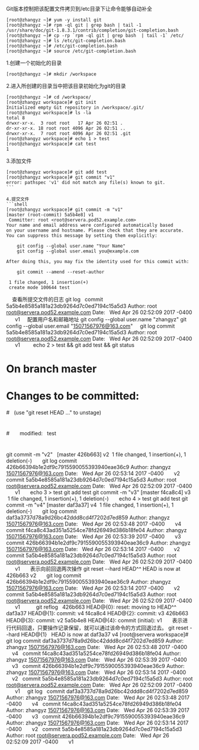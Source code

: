 Git版本控制把该配置文件拷贝到/etc目录下让命令能够自动补全

```shell
[root@zhangyz ~]# yum -y install git
[root@zhangyz ~]# rpm -ql git | grep bash | tail -1
/usr/share/doc/git-1.8.3.1/contrib/completion/git-completion.bash
[root@zhangyz ~]# cp -rp `rpm -ql git | grep bash  | tail -1` /etc/
[root@zhangyz ~]# ls /etc/git-completion.bash
[root@zhangyz ~]# /etc/git-completion.bash
[root@zhangyz ~]# source /etc/git-completion.bash
```

1.创建一个初始化的目录
```shell
[root@zhangyz ~]# mkdir /workspace
```

2.进入所创建的目录当中把该目录初始化为git的目录
```shell
[root@zhangyz ~]# cd /workspace/
[root@zhangyz workspace]# git init
Initialized empty Git repository in /workspace/.git/
[root@zhangyz workspace]# ls -la 
total 8
drwxr-xr-x.  3 root root   17 Apr 26 02:51 .
dr-xr-xr-x. 18 root root 4096 Apr 26 02:51 ..
drwxr-xr-x.  7 root root 4096 Apr 26 02:51 .git
[root@zhangyz workspace]# echo 1 > test
[root@zhangyz workspace]# cat test
1
```

3.添加文件
```shell
[root@zhangyz workspace]# git add test
[root@zhangyz workspace]# git commit "v1"
error: pathspec 'v1' did not match any file(s) known to git.
``` 

4.提交文件
```shell
[root@zhangyz workspace]# git commit -m "v1"
[master (root-commit) 5a5b4e8] v1
 Committer: root <root@servera.pod52.example.com>
Your name and email address were configured automatically based
on your username and hostname. Please check that they are accurate.
You can suppress this message by setting them explicitly:
 
    git config --global user.name "Your Name"
    git config --global user.email you@example.com
 
After doing this, you may fix the identity used for this commit with:
 
    git commit --amend --reset-author
 
 1 file changed, 1 insertion(+)
 create mode 100644 test
```
 
 
查看所提交文件的日志
git log
 
commit 5a5b4e8585a181a23db9264d7c0ed7194c15a5d3
Author: root <root@servera.pod52.example.com>
Date:   Wed Apr 26 02:52:09 2017 -0400
 
    v1
 
 
配置用户名和邮箱地址
git config --global user.name "zhangyz"
git config --global user.email "15071567976@163.com"
 
 
git log
commit 5a5b4e8585a181a23db9264d7c0ed7194c15a5d3
Author: root <root@servera.pod52.example.com>
Date:   Wed Apr 26 02:52:09 2017 -0400
 
    v1
 
 
 
 
echo 2 > test && git add test && git status
# On branch master
# Changes to be committed:
#   (use "git reset HEAD <file>..." to unstage)
#
#       modified:   test
#
git commit -m "v2"
 
[master 426b663] v2
 1 file changed, 1 insertion(+), 1 deletion(-)
 
 
 
git log
commit 426b66394b1e2df9c7915590055393940eae36c9
Author: zhangyz <15071567976@163.com>
Date:   Wed Apr 26 02:53:14 2017 -0400
 
    v2
 
commit 5a5b4e8585a181a23db9264d7c0ed7194c15a5d3
Author: root <root@servera.pod52.example.com>
Date:   Wed Apr 26 02:52:09 2017 -0400
 
    v1
 
 
 
echo 3 > test
git add test
git commit -m "v3"
[master f4ca8c4] v3
 1 file changed, 1 insertion(+), 1 deletion(-)
 
 
 
echo 4 > test
git add test
git commit -m "v4"
[master daf3a37] v4
 1 file changed, 1 insertion(+), 1 deletion(-)
 
 
 
git log
commit daf3a3737d78a9d26bc42ddd8cd4f7202d7ed859
Author: zhangyz <15071567976@163.com>
Date:   Wed Apr 26 02:53:48 2017 -0400
 
    v4
 
commit f4ca8c43ad351a5254ce78fd26949d386b18fe04
Author: zhangyz <15071567976@163.com>
Date:   Wed Apr 26 02:53:39 2017 -0400
 
    v3
 
commit 426b66394b1e2df9c7915590055393940eae36c9
Author: zhangyz <15071567976@163.com>
Date:   Wed Apr 26 02:53:14 2017 -0400
 
    v2
 
commit 5a5b4e8585a181a23db9264d7c0ed7194c15a5d3
Author: root <root@servera.pod52.example.com>
Date:   Wed Apr 26 02:52:09 2017 -0400
 
    v1
 
 
 
表示向前回退两次操作
git reset --hard HEAD^^
HEAD is now at 426b663 v2
 
 
 
git log
commit 426b66394b1e2df9c7915590055393940eae36c9
Author: zhangyz <15071567976@163.com>
Date:   Wed Apr 26 02:53:14 2017 -0400
 
    v2
 
commit 5a5b4e8585a181a23db9264d7c0ed7194c15a5d3
Author: root <root@servera.pod52.example.com>
Date:   Wed Apr 26 02:52:09 2017 -0400
 
    v1
 
 
 
 
 
git reflog
 
426b663 HEAD@{0}: reset: moving to HEAD^^
daf3a37 HEAD@{1}: commit: v4
f4ca8c4 HEAD@{2}: commit: v3
426b663 HEAD@{3}: commit: v2
5a5b4e8 HEAD@{4}: commit (initial): v1
 
 
 
表示进行代码回退，只要操作记录保留，就可以通过该命令的方式回退过去。
git reset --hard HEAD@{1}
 
HEAD is now at daf3a37 v4
[root@servera workspace]# git log
commit daf3a3737d78a9d26bc42ddd8cd4f7202d7ed859
Author: zhangyz <15071567976@163.com>
Date:   Wed Apr 26 02:53:48 2017 -0400
 
    v4
 
commit f4ca8c43ad351a5254ce78fd26949d386b18fe04
Author: zhangyz <15071567976@163.com>
Date:   Wed Apr 26 02:53:39 2017 -0400
 
    v3
 
commit 426b66394b1e2df9c7915590055393940eae36c9
Author: zhangyz <15071567976@163.com>
Date:   Wed Apr 26 02:53:14 2017 -0400
 
    v2
 
commit 5a5b4e8585a181a23db9264d7c0ed7194c15a5d3
Author: root <root@servera.pod52.example.com>
Date:   Wed Apr 26 02:52:09 2017 -0400
 
    v1
 
 
git log
 
commit daf3a3737d78a9d26bc42ddd8cd4f7202d7ed859
Author: zhangyz <15071567976@163.com>
Date:   Wed Apr 26 02:53:48 2017 -0400
 
    v4
 
commit f4ca8c43ad351a5254ce78fd26949d386b18fe04
Author: zhangyz <15071567976@163.com>
Date:   Wed Apr 26 02:53:39 2017 -0400
 
    v3
 
commit 426b66394b1e2df9c7915590055393940eae36c9
Author: zhangyz <15071567976@163.com>
Date:   Wed Apr 26 02:53:14 2017 -0400
 
    v2
 
commit 5a5b4e8585a181a23db9264d7c0ed7194c15a5d3
Author: root <root@servera.pod52.example.com>
Date:   Wed Apr 26 02:52:09 2017 -0400
 
    v1
 
